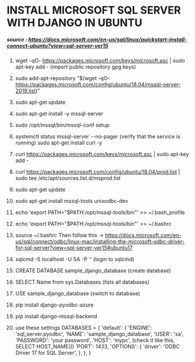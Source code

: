 # INSTALL MICROSOFT SQL SERVER WITH DJANGO IN UBUNTU

##### source : https://docs.microsoft.com/en-us/sql/linux/quickstart-install-connect-ubuntu?view=sql-server-ver15
1. wget -qO- https://packages.microsoft.com/keys/microsoft.asc | sudo apt-key add - (import public repository gpg keys)

2. sudo add-apt-repository "$(wget -qO- https://packages.microsoft.com/config/ubuntu/18.04/mssql-server-2019.list)"

3. sudo apt-get update
4. sudo apt-get install -y mssql-server
5. sudo /opt/mssql/bin/mssql-conf setup
6. systemctl status mssql-server --no-pager (verify that the service is running)
sudo apt-get install curl -y
7. curl https://packages.microsoft.com/keys/microsoft.asc | sudo apt-key add -
8. curl https://packages.microsoft.com/config/ubuntu/18.04/prod.list | sudo tee /etc/apt/sources.list.d/msprod.list
9. sudo apt-get update 
10. sudo apt-get install mssql-tools unixodbc-dev

11. echo 'export PATH="$PATH:/opt/mssql-tools/bin"' >> ~/.bash_profile
12. echo 'export PATH="$PATH:/opt/mssql-tools/bin"' >> ~/.bashrc
13. source ~/.bashrc
Then follow this -> https://docs.microsoft.com/en-us/sql/connect/odbc/linux-mac/installing-the-microsoft-odbc-driver-for-sql-server?view=sql-server-ver15#ubuntu17
14. sqlcmd -S localhost -U SA -P '<YourPassword>' (login to sqlcmd)
15. CREATE DATABASE sample_django_database (create database)
16. SELECT Name from sys.Databases (lists all databases)
17. USE sample_django_database (switch to database)
18. pip install django-pyodbc-azure
19. pip install django-mssql-backend
20. use these settings DATABASES = {
    'default': {
        'ENGINE': 'sql_server.pyodbc',
        'NAME': 'sample_django_database',
        'USER': 'sa',
        'PASSWORD': 'your password',
        'HOST': 'mypc', (check it like this, SELECT HOST_NAME())
        'PORT': 1433,
        'OPTIONS': {
            'driver': 'ODBC Driver 17 for SQL Server',
        },
    },
}


